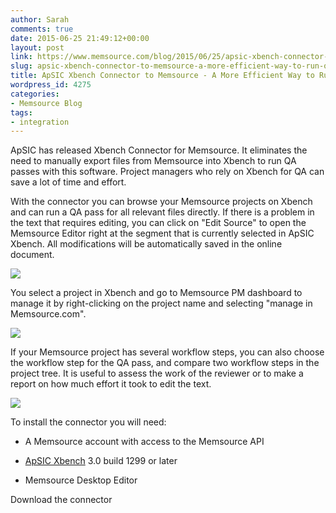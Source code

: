 ```yaml
---
author: Sarah
comments: true
date: 2015-06-25 21:49:12+00:00
layout: post
link: https://www.memsource.com/blog/2015/06/25/apsic-xbench-connector-to-memsource-a-more-efficient-way-to-run-qa-passes/
slug: apsic-xbench-connector-to-memsource-a-more-efficient-way-to-run-qa-passes
title: ApSIC Xbench Connector to Memsource - A More Efficient Way to Run QA
wordpress_id: 4275
categories:
- Memsource Blog
tags:
- integration
---
```


ApSIC has released Xbench Connector for Memsource. It eliminates the need to manually export files from Memsource into Xbench to run QA passes with this software. Project managers who rely on Xbench for QA can save a lot of time and effort.<!-- more -->  


  

With the connector you can browse your Memsource projects on Xbench and can run a QA pass for all relevant files directly. If there is a problem in the text that requires editing, you can click on "Edit Source" to open the Memsource Editor right at the segment that is currently selected in ApSIC Xbench. All modifications will be automatically saved in the online document.
  

![](/wp-content/uploads/2015/06/neley.gif)



You select a project in Xbench and go to Memsource PM dashboard to manage it by right-clicking on the project name and selecting "manage in Memsource.com".

![](/wp-content/uploads/2015/06/PM.png)

If your Memsource project has several workflow steps, you can also choose the workflow step for the QA pass, and compare two workflow steps in the project tree. It is useful to assess the work of the reviewer or to make a report on how much effort it took to edit the text.

![](/wp-content/uploads/2015/06/compare.png)



To install the connector you will need:



	
  * A Memsource account with access to the Memsource API

	
  * [ApSIC Xbench](http://www.xbench.net/index.php/download) 3.0 build 1299 or later

	
  * Memsource Desktop Editor




Download the connector


